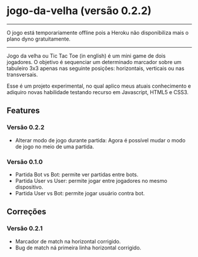 # jogo-da-velha (versão 0.2.2)

****************************************************************************************************
O jogo está temporariamente offline pois a Heroku não disponibiliza mais o plano dyno gratuitamente.
****************************************************************************************************

Jogo da velha ou Tic Tac Toe (in english) é um mini game de dois jogadores. O objetivo é sequenciar um determinado marcador sobre um tabuleiro 3x3 apenas nas seguinte posições: horizontais, verticais ou nas transversais.

Esse é um projeto experimental, no qual aplico meus atuais conhecimento e adiquiro novas habilidade testando recurso em Javascript, HTML5 e CSS3.

## Features
### Versão 0.2.2
<ul>
<li>Alterar modo de jogo durante partida: Agora é possível mudar o modo de jogo no meio de uma partida.</li>
</ul>

### Versão 0.1.0
<ul>
<li>Partida Bot vs Bot: permite ver partidas entre bots.</li>
<li>Partida User vs User: permite jogar entre jogadores no mesmo dispositivo.</li>
<li>Partida User vs Bot: permite jogar usuário contra bot.</li>
</ul>



## Correções
### Versão 0.2.1
<ul>
<li>Marcador de match na horizontal corrigido.</li>
<li>Bug de match ná primeira linha horizontal corrigido.</li>
</ul>
